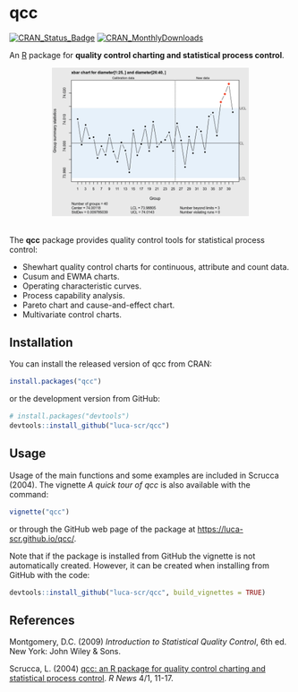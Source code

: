 # qcc

[![CRAN\_Status\_Badge](http://www.r-pkg.org/badges/version/qcc)](https://cran.r-project.org/package=qcc)
[![CRAN\_MonthlyDownloads](http://cranlogs.r-pkg.org/badges/qcc)](https://cran.r-project.org/package=qcc)

<!-- 
# TODO: logo
<img src="man/figures/logo.png" align="right" width="100px " alt=""/>
-->

An [R](https://www.r-project.org/) package for **quality control charting and statistical process control**.

<center>
<img src="man/figures/qcc_ani.gif" alt="qcc animation" style="width: 70%" />
</center>
<br>

The **qcc** package provides quality control tools for statistical process control:

  - Shewhart quality control charts for continuous, attribute and count
    data.
  - Cusum and EWMA charts.
  - Operating characteristic curves.
  - Process capability analysis.
  - Pareto chart and cause-and-effect chart.
  - Multivariate control charts.

## Installation

You can install the released version of qcc from CRAN:

``` r
install.packages("qcc")
```

or the development version from GitHub:

``` r
# install.packages("devtools")
devtools::install_github("luca-scr/qcc")
```

## Usage

Usage of the main functions and some examples are included in Scrucca (2004). 
The vignette *A quick tour of qcc* is also available with the command:

``` r
vignette("qcc")
```

or through the GitHub web page of the package at <https://luca-scr.github.io/qcc/>.

Note that if the package is installed from GitHub the vignette is not
automatically created. However, it can be created when installing from
GitHub with the code:

``` r
devtools::install_github("luca-scr/qcc", build_vignettes = TRUE)
```

## References

Montgomery, D.C. (2009) *Introduction to Statistical Quality Control*, 6th ed. New York: John Wiley & Sons.

Scrucca, L. (2004) [qcc: an R package for quality control charting and
statistical process control](http://www.stat.unipg.it/luca/misc/Rnews_2004-1-pag11-17.pdf). *R News* 4/1, 11-17. 

